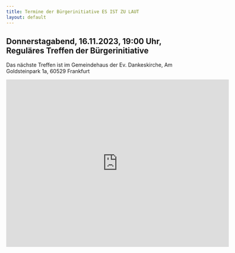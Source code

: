 ```yaml
---
title: Termine der Bürgerinitiative ES IST ZU LAUT
layout: default
---
```

## Donnerstagabend, 16.11.2023, 19:00 Uhr, Reguläres Treffen der Bürgerinitiative

Das nächste Treffen ist im Gemeindehaus der Ev. Dankeskirche, Am Goldsteinpark 1a, 60529 Frankfurt

<iframe src="https://www.google.com/maps/embed?pb=!1m18!1m12!1m3!1d2560.165859136906!2d8.60626057681389!3d50.08318147152423!2m3!1f0!2f0!3f0!3m2!1i1024!2i768!4f13.1!3m3!1m2!1s0x47bd0bb2e041680d%3A0x32a09860ec50e2f7!2sEvangelische%20Dankeskirche%20Frankfurt%20-%20Evangelische%20Dankeskirchengemeinde%20Frankfurt%2FMain!5e0!3m2!1sde!2sde!4v1698586884383!5m2!1sde!2sde" width="600" height="450" style="border:0;" allowfullscreen="" loading="lazy" referrerpolicy="no-referrer-when-downgrade"></iframe>

